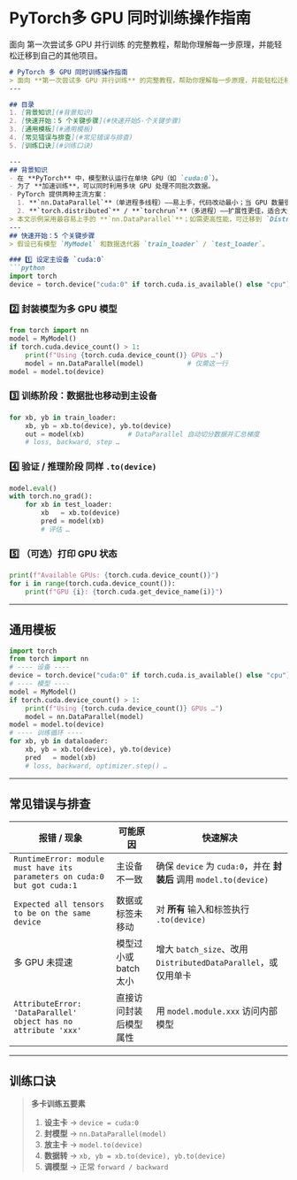 # PyTorch多 GPU 同时训练操作指南
面向 第一次尝试多 GPU 并行训练 的完整教程，帮助你理解每一步原理，并能轻松迁移到自己的其他项目。

````markdown
# PyTorch 多 GPU 同时训练操作指南
> 面向 **第一次尝试多 GPU 并行训练** 的完整教程，帮助你理解每一步原理，并能轻松迁移到自己的其他项目。
---

## 目录
1. [背景知识](#背景知识)
2. [快速开始：5 个关键步骤](#快速开始5-个关键步骤)
3. [通用模板](#通用模板)
4. [常见错误与排查](#常见错误与排查)
5. [训练口诀](#训练口诀)

---
## 背景知识
- 在 **PyTorch** 中，模型默认运行在单块 GPU（如 `cuda:0`）。
- 为了 **加速训练**，可以同时利用多块 GPU 处理不同批次数据。
- PyTorch 提供两种主流方案：  
  1. **`nn.DataParallel`**（单进程多线程）——易上手，代码改动最小；当 GPU 数量很多时效率一般。  
  2. **`torch.distributed`** / **`torchrun`**（多进程）——扩展性更佳，适合大规模集群；配置更复杂。
> 本文示例采用最容易上手的 **`nn.DataParallel`**；如需更高性能，可迁移到 `DistributedDataParallel`。
---
## 快速开始：5 个关键步骤  
> 假设已有模型 `MyModel` 和数据迭代器 `train_loader` / `test_loader`。

### 1️⃣ 设定主设备 `cuda:0`
```python
import torch
device = torch.device("cuda:0" if torch.cuda.is_available() else "cpu")
````
### 2️⃣ 封装模型为多 GPU 模型
```python
from torch import nn
model = MyModel()
if torch.cuda.device_count() > 1:
    print(f"Using {torch.cuda.device_count()} GPUs …")
    model = nn.DataParallel(model)           # 仅需这一行
model = model.to(device)
```
### 3️⃣ **训练阶段**：数据批也移动到主设备
```python
for xb, yb in train_loader:
    xb, yb = xb.to(device), yb.to(device)
    out = model(xb)           # DataParallel 自动切分数据并汇总梯度
    # loss, backward, step …
```
### 4️⃣ **验证 / 推理阶段** 同样 `.to(device)`
```python
model.eval()
with torch.no_grad():
    for xb in test_loader:
        xb   = xb.to(device)
        pred = model(xb)
        # 评估 …
```
### 5️⃣ （可选）打印 GPU 状态
```python
print(f"Available GPUs: {torch.cuda.device_count()}")
for i in range(torch.cuda.device_count()):
    print(f"GPU {i}: {torch.cuda.get_device_name(i)}")
```
---

## 通用模板

```python
import torch
from torch import nn
# ---- 设备 ----
device = torch.device("cuda:0" if torch.cuda.is_available() else "cpu")
# ---- 模型 ----
model = MyModel()
if torch.cuda.device_count() > 1:
    print(f"Using {torch.cuda.device_count()} GPUs …")
    model = nn.DataParallel(model)
model = model.to(device)
# ---- 训练循环 ----
for xb, yb in dataloader:
    xb, yb = xb.to(device), yb.to(device)
    pred   = model(xb)
    # loss, backward, optimizer.step() …
```
---

## 常见错误与排查

| 报错 / 现象                                                                  | 可能原因           | 快速解决                                                    |
| ------------------------------------------------------------------------ | -------------- | ------------------------------------------------------- |
| `RuntimeError: module must have its parameters on cuda:0 but got cuda:1` | 主设备不一致         | 确保 `device` 为 `cuda:0`，并在 **封装后** 调用 `model.to(device)` |
| `Expected all tensors to be on the same device`                          | 数据或标签未移动       | 对 **所有** 输入和标签执行 `.to(device)`                          |
| 多 GPU 未提速                                                                | 模型过小或 batch 太小 | 增大 `batch_size`、改用 `DistributedDataParallel`，或仅用单卡      |
| `AttributeError: 'DataParallel' object has no attribute 'xxx'`           | 直接访问封装后模型属性    | 用 `model.module.xxx` 访问内部模型                             |

---

## 训练口诀
> **多卡训练五要素**
>
> 1. **设主卡** → `device = cuda:0`
> 2. **封模型** → `nn.DataParallel(model)`
> 3. **放主卡** → `model.to(device)`
> 4. **数据转** → `xb, yb = xb.to(device), yb.to(device)`
> 5. **调模型** → 正常 `forward / backward`

